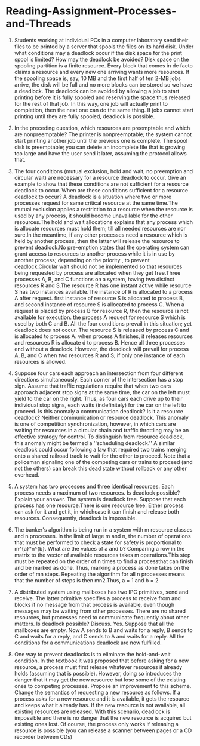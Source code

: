 # Reading-Assignment-Processes-and-Threads
1) Students working at individual PCs in a computer laboratory send their files to be printed by a server that spools the files on its hard disk. Under what conditions may a deadlock occur if the disk space for the print spool is limited? How may the deadlock be avoided?
    Disk space on the spooling partition is a finite resource. Every block that comes in de facto claims a resource and every new one arriving wants more resources. If the spooling space is, say, 10 MB and the first half of ten 2-MB jobs arrive, the disk will be full and no more blocks can be stored so we have a deadlock. The deadlock can be avoided by allowing a job to start printing before it is fully spooled and reserving the space thus released for the rest of that job. In this way, one job will actually print to completion, then the next one can do the same thing. If jobs cannot start printing until they are fully spooled, deadlock is possible.

2) In the preceding question, which resources are preemptable and which are nonpreemptable?
    The printer is nonpreemptable; the system cannot start printing another job until the previous one is complete. The spool disk is preemptable; you can delete an incomplete file that is growing too large and have the user send it later, assuming the protocol allows that.

3) The four conditions (mutual exclusion, hold and wait, no preemption and circular wait) are necessary for a resource deadlock to occur. Give an example to show that these conditions are not sufficient for a resource deadlock to occur. When are these conditions sufficient for a resource deadlock to occur?
    A deadlock is a situation where two or more processes request for same critical resource at the same time.The mutual exclusion applies a restriction to a resource when the resource is used by any process, it should become unavailable for the other resources.The hold and wait allocations explains that any process which is allocate resources must hold them; till all needed resources are nor sure.In the meantime, if any other processes need a resource which is held by another process, then the latter will release the resource to prevent deadlock.No pre-emption states that the operating system can grant access to resources to another process while it is in use by another process; depending on the priority , to prevent deadlock.Circular wait should not be implemented so that resources being requested by process are allocated when they get free.Three processes A, B, and C functions on a system, having two distinct resources R and S.The resource  R has one instant active while resource S has two instances available.The instance of R is allocated to a process A after request. first instance of resource S is allocated to process B, and second instance of resource S is allocated to process C. When a request is placed by process B for resource R, then the resource is not available for execution. the process A request for resource S which is used by both C and B. All the four conditions prevail in this situation; yet deadlock does not occur. The resource S is released by process C and is allocated to process A. when process A finishes, it releases resources and resources R is allocate d to process B. Hence all three processes end without a deadlock. However, the deadlock will prevail for process A, B, and C when two resources R and S; if only one instance of each resources is allowed.

4) Suppose four cars each approach an intersection from four different directions simultaneously. Each corner of the intersection has a stop sign. Assume that traffic regulations require that when two cars approach adjacent stop signs at the same time, the car on the left must yield to the car on the right. Thus, as four cars each drive up to their individual stop signs, each waits (indefinitely) for the car on the left to proceed. Is this anomaly a communication deadlock? Is it a resource deadlock?
    Neither communication or resource deadlock. This anomaly is one of competition synchronization, however, in which cars are waiting for resources in a circular chain and traffic throttling may be an effective strategy for control. To distinguish from resource deadlock, this anomaly might be termed a ''scheduling deadlock.'' A similar deadlock could occur following a law that required two trains merging onto a shared railroad track to wait for the other to proceed. Note that a policeman signaling one of the competing cars or trains to proceed (and not the others) can break this dead state without rollback or any other overhead.

5) A system has two processes and three identical resources. Each process needs a maximum of two resources. Is deadlock possible? Explain your answer.
    The system is deadlock free. Suppose that each process has one resource.There is one resource free. Either process can ask for it and get it, in whichcase it can finish and release both resources. Consequently, deadlock is impossible.

6) The banker's algorithm is being run in a system with m resource classes and n processes. In the limit of large m and n, the number of operations that must be performed to check a state for safety is proportional to m^{a}*n^{b}. What are the values of a and b?
    Comparing a row in the matrix to the vector of available resources takes m operations.This step must be repeated on the order of n times to find a processthat can finish and be marked as done. Thus, marking a process as done takes on the order of mn steps. Repeating the algorithm for all n processes means that the number of steps is then mn2.Thus, a = 1 and b = 2

7) A distributed system using mailboxes has two IPC primitives, send and receive. The latter primitive specifies a process to receive from and blocks if no message from that process is available, even though messages may be waiting from other processes. There are no shared resources, but processes need to communicate frequently about other matters. Is deadlock possible? Discuss.
    Yes. Suppose that all the mailboxes are empty. Now A sends to B and waits for a reply, B sends to C and waits for a reply, and C sends to A and waits for a reply. All the conditions for a communications deadlock are now fulfilled.

8) One way to prevent deadlocks is to eliminate the hold-and-wait condition. In the textbook it was proposed that before asking for a new resource, a process must first release whatever resources it already holds (assuming that is possible). However, doing so introduces the danger that it may get the new resource but lose some of the existing ones to competing processes. Propose an improvement to this scheme.
    Change the semantics of requesting a new resource as follows. If a process asks for a new resource and it is available, it gets the resource and keeps what it already has. If the new resource is not available, all existing resources are released. With this scenario, deadlock is impossible and there is no danger that the new resource is acquired but existing ones lost. Of course, the process only works if releasing a resource is possible (you can release a scanner between pages or a CD recorder between CDs)
